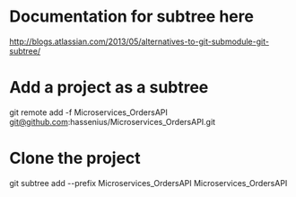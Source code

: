 # Documentation for subtree here
http://blogs.atlassian.com/2013/05/alternatives-to-git-submodule-git-subtree/

# Add a project as a subtree
git remote add -f Microservices_OrdersAPI git@github.com:hassenius/Microservices_OrdersAPI.git

# Clone the project
git subtree add --prefix Microservices_OrdersAPI Microservices_OrdersAPI



